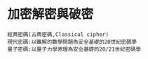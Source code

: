# 加密解密與破密
```
經典密碼(古典密碼,Classical cipher)
現代密碼:以難解的數學問題為安全基礎的20世紀密碼學
量子密碼:以量子力學原理為安全基礎的20/21世紀密碼學
```
